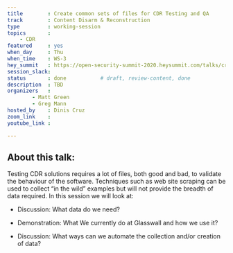 ```yaml
---
title        : Create common sets of files for CDR Testing and QA
track        : Content Disarm & Reconstruction
type         : working-session
topics       :
    - CDR
featured     : yes
when_day     : Thu
when_time    : WS-3
hey_summit   : https://open-security-summit-2020.heysummit.com/talks/create-common-sets-of-files-for-cdr-testing-and-qa-11pm-bst/
session_slack: 
status       : done           # draft, review-content, done
description  : TBD
organizers   :
        - Matt Green
        - Greg Mann
hosted_by    : Dinis Cruz
zoom_link    : 
youtube_link : 

---
```



## About this talk:

Testing CDR solutions requires a lot of files, both good and bad, to validate the behaviour of the software. Techniques such as web site scraping can be used to collect “in the wild” examples but will not provide the breadth of data required.
In this session we will look at:

  -  Discussion: What data do we need?
  
  -  Demonstration: What We currently do at Glasswall and how we use it?
  
  -  Discussion: What ways can we automate the collection and/or creation of data?


